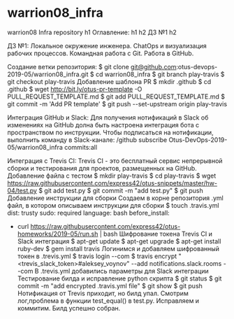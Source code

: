 # warrion08_infra
warrion08 Infra repository
h1 Оглавление: h1
h2 ДЗ №1 h2

ДЗ №1: Локальное окружение инженера. ChatOps и визуализация рабочих процессов. Командная работа с Git. Работа в GitHub.

Создание ветки репозитория:
$ git clone git@github.com:otus-devops-2019-05/warrion08_infra.git
$ cd warrion08_infra
$ git branch play-travis
$ git checkout play-travis
Добавление шаблона PR
$ mkdir .github
$ cd .github
$ wget http://bit.ly/otus-pr-template -O PULL_REQUEST_TEMPLATE.md
$ git add PULL_REQUEST_TEMPLATE.md
$ git commit -m 'Add PR template'
$ git push --set-upstream origin play-travis

Интеграция GitHub и Slack:
Для получения нотификаций в Slack об изменениях на GitHub долна быть настроена интеграция бота с пространством по инструкции.
Чтобы подписаться на нотификации, выполнить команду в Slack-канале:
/github subscribe Otus-DevOps-2019-05/warrion08_infra commits:all

Интеграция с Trevis CI:
Trevis CI - это бесплатный сервис непрерывной сборки и тестирования для проектов, размещенных на GitHub.
Добавление файла с тестом
$ mkdir play-travis
$ cd play-travis
$ wget https://raw.githubusercontent.com/express42/otus-snippets/master/hw-04/test.py
$ git add test.py
$ git commit -m "add test.py"
$ git push
Добавление инструкции для сборки Создаем в корне репозитория .yml файл, в котором описываем инструкции для сборки
$ touch .travis.yml
dist: trusty
sudo: required
language: bash
before_install:
- curl https://raw.githubusercontent.com/express42/otus-homeworks/2019-05/run.sh |
bash
Шифрование токена Trevis CI и Slack интеграция
$ apt-get update
$ apt-get upgrade
$ apt-get install ruby-dev
$ gem install travis
Логинимся и добавляем шифрованный токен в .trevis.yml
$ travis login --com
$ travis encrypt "<trevis_slack_token>#aleksey_voynov" --add notifications.slack.rooms --com
В .trevis.yml добавились параметры для Slack интеграции
Тестирование билда и исправление python скрипта
$ git status
$ git commit -m "add encrypted .travis.yml file"
$ git show
$ git push
Нотификация от Trevis приходит, но билд упал. Смотрим лог,проблема в функции test_equal() в test.py. Исправляем и коммитим. Билд успешно собран.
